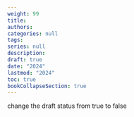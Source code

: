 ```yaml
---
weight: 99
title: 
authors: 
categories: null
tags:
series: null
description: 
draft: true
date: "2024"
lastmod: "2024"
toc: true
bookCollapseSection: true
---
```



change the draft status from true to false


